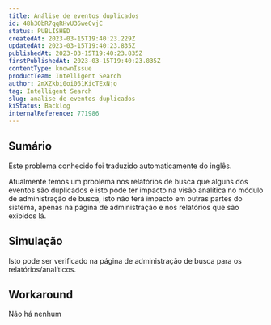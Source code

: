 ```yaml
---
title: Análise de eventos duplicados
id: 48h3ObR7qqRHvU36weCvjC
status: PUBLISHED
createdAt: 2023-03-15T19:40:23.229Z
updatedAt: 2023-03-15T19:40:23.835Z
publishedAt: 2023-03-15T19:40:23.835Z
firstPublishedAt: 2023-03-15T19:40:23.835Z
contentType: knownIssue
productTeam: Intelligent Search
author: 2mXZkbi0oi061KicTExNjo
tag: Intelligent Search
slug: analise-de-eventos-duplicados
kiStatus: Backlog
internalReference: 771986
---
```


## Sumário

<div class="alert alert-info">
  <p>Este problema conhecido foi traduzido automaticamente do inglês.</p>
</div>



Atualmente temos um problema nos relatórios de busca que alguns dos eventos são duplicados e isto pode ter impacto na visão analítica no módulo de administração de busca, isto não terá impacto em outras partes do sistema, apenas na página de administração e nos relatórios que são exibidos lá.


##

## Simulação


Isto pode ser verificado na página de administração de busca para os relatórios/analíticos.


##

## Workaround


Não há nenhum





